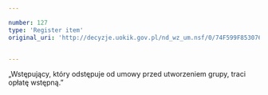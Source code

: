 ```yaml
---

number: 127
type: 'Register item'
original_uri: 'http://decyzje.uokik.gov.pl/nd_wz_um.nsf/0/74F599F853076E04C12572DD0032942B?OpenDocument'


---
```


„Wstępujący, który odstępuje od umowy przed utworzeniem grupy, traci opłatę wstępną.”
